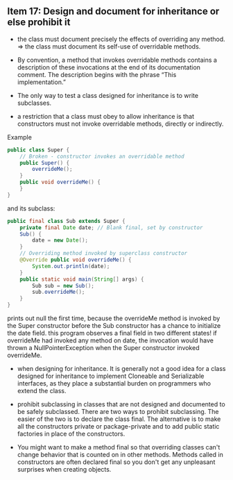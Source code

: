 
## Item 17: Design and document for inheritance or else prohibit it

- the class must document precisely the effects of overriding any method.
     => the class must document its self-use of overridable methods. 

- By convention, a method that invokes overridable methods contains a description
of these invocations at the end of its documentation comment. The description
begins with the phrase “This implementation.” 

- The only way to test a class designed for inheritance is to write subclasses.

- a restriction that a class must obey to allow inheritance is that 
  constructors must not invoke overridable methods, directly or indirectly. 
  
Example
```java
public class Super {
    // Broken - constructor invokes an overridable method
    public Super() {
        overrideMe();
    }
    public void overrideMe() {
    }
}
```
and its subclass:
```java
public final class Sub extends Super {
    private final Date date; // Blank final, set by constructor
    Sub() {
        date = new Date();
    }
    // Overriding method invoked by superclass constructor
    @Override public void overrideMe() {
        System.out.println(date);
    }
    public static void main(String[] args) {
        Sub sub = new Sub();
        sub.overrideMe();
    }
}
```

prints out null the first time, because the overrideMe method is invoked by the Super constructor
before the Sub constructor has a chance to initialize the date field. 
this program observes a final field in two different states! if overrideMe
had invoked any method on date, the invocation would have thrown a
NullPointerException when the Super constructor invoked overrideMe.

- when designing for inheritance. It is generally not a good idea for a class designed
for inheritance to implement Cloneable and Serializable interfaces, as they place a substantial
burden on programmers who extend the class.

- prohibit subclassing in classes that are not designed and documented to be safely subclassed. 
  There are two ways to prohibit subclassing. The easier of the two is to declare the class final. The
  alternative is to make all the constructors private or package-private and to add
  public static factories in place of the constructors. 

- You might want to make a method final so that overriding classes can't change behavior that is counted 
  on in other methods. Methods called in constructors are often declared final so you don't get any 
  unpleasant surprises when creating objects.
